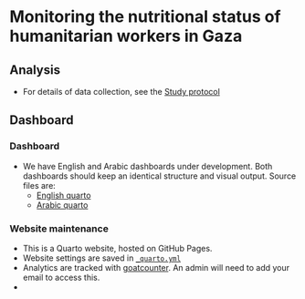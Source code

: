 # Monitoring the nutritional status of humanitarian workers in Gaza

## Analysis

- For details of data collection, see the [Study protocol](protocol.qmd)

## Dashboard

### Dashboard

- We have English and Arabic dashboards under development. Both dashboards should keep an identical structure and visual output. Source files are:
  - [English quarto](index.qmd)
  - [Arabic quarto](arabic.qmd)

### Website maintenance

- This is a Quarto website, hosted on GitHub Pages.
- Website settings are saved in [`_quarto.yml`](_quarto.yml)
- Analytics are tracked with [goatcounter](https://gaza-response.goatcounter.com/settings/users). An admin will need to add your email to access this.
- 
